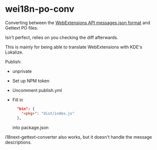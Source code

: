 # wei18n-po-conv

Converting between the [WebExtensions API messages.json format](https://developer.mozilla.org/en-US/docs/Mozilla/Add-ons/WebExtensions/API/i18n/Locale-Specific_Message_reference) and Gettext PO files.

Isn't perfect, relies on you checking the diff afterwards.

This is mainly for being able to translate WebExtensions with KDE's Lokalize.

Publish:

- unprivate
- Set up NPM token
- Uncomment publish.yml
- Fill in

  ```json
    "bin": {
      "<pkg>": "dist/index.js"
    },
  ```

  into package.json

i18next-gettext-converter also works, but it doesn't handle the message descriptions.

